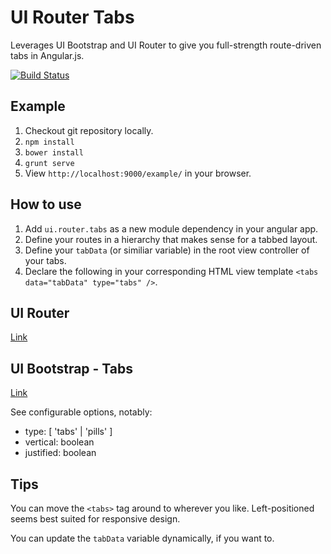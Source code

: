 # UI Router Tabs
Leverages UI Bootstrap and UI Router to give you full-strength route-driven tabs in Angular.js.

[![Build Status](https://secure.travis-ci.org/rpocklin/ui-router-tabs.svg)](http:/travis-ci.org/rpocklin/ui-router-tabs)

## Example

1. Checkout git repository locally.
1. `npm install`
1. `bower install`
1. `grunt serve`
1. View `http://localhost:9000/example/` in your browser.

## How to use

1. Add `ui.router.tabs` as a new module dependency in your angular app.
1. Define your routes in a hierarchy that makes sense for a tabbed layout.
1. Define your `tabData` (or similiar variable) in the root view controller of your tabs.
1. Declare the following in your corresponding HTML view template `<tabs data="tabData" type="tabs" />`.

## UI Router
[Link](https://github.com/angular-ui/ui-router)

## UI Bootstrap - Tabs
[Link](http://angular-ui.github.io/bootstrap/#/tabs)

See configurable options, notably:

- type: [ 'tabs' | 'pills' ]
- vertical: boolean
- justified: boolean

## Tips
You can move the `<tabs>` tag around to wherever you like.  Left-positioned seems best suited for responsive design.

You can update the `tabData` variable dynamically, if you want to.
